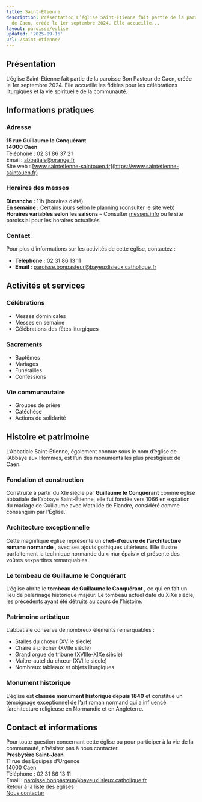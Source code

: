 ```yaml
---
title: Saint-Étienne
description: Présentation L’église Saint-Étienne fait partie de la paroisse Bon Pasteur
  de Caen, créée le 1er septembre 2024. Elle accueille...
layout: paroisse/eglise
updated: '2025-09-16'
url: /saint-etienne/
---
```


## Présentation

L’église Saint-Étienne fait partie de la paroisse Bon Pasteur de Caen, créée le 1er septembre 2024. Elle accueille les fidèles pour les célébrations liturgiques et la vie spirituelle de la communauté.

## Informations pratiques

### Adresse

**15 rue Guillaume le Conquérant**  
**14000 Caen**  
Téléphone : 02 31 86 37 21  
Email : abbatiale@orange.fr  
Site web : [www.saintetienne-saintouen.fr](https://www.saintetienne-saintouen.fr)

### Horaires des messes

**Dimanche :** 11h (horaires d’été)  
**En semaine :** Certains jours selon le planning (consulter le site web)  
**Horaires variables selon les saisons** – Consulter [messes.info](https://messes.info) ou le site paroissial pour les horaires actualisés

### Contact

Pour plus d’informations sur les activités de cette église, contactez :

  * **Téléphone :** 02 31 86 13 11
  * **Email :** paroisse.bonpasteur@bayeuxlisieux.catholique.fr

## Activités et services

### Célébrations

  * Messes dominicales
  * Messes en semaine
  * Célébrations des fêtes liturgiques

### Sacrements

  * Baptêmes
  * Mariages
  * Funérailles
  * Confessions

### Vie communautaire

  * Groupes de prière
  * Catéchèse
  * Actions de solidarité

## Histoire et patrimoine

L’Abbatiale Saint-Étienne, également connue sous le nom d’église de l’Abbaye aux Hommes, est l’un des monuments les plus prestigieux de Caen.

### Fondation et construction

Construite à partir du XIe siècle par **Guillaume le Conquérant** comme église abbatiale de l’abbaye Saint-Étienne, elle fut fondée vers 1066 en expiation du mariage de Guillaume avec Mathilde de Flandre, considéré comme consanguin par l’Église.

### Architecture exceptionnelle

Cette magnifique église représente un **chef-d’œuvre de l’architecture romane normande** , avec ses ajouts gothiques ultérieurs. Elle illustre parfaitement la technique normande du « mur épais » et présente des voûtes sexpartites remarquables.

### Le tombeau de Guillaume le Conquérant

L’église abrite le **tombeau de Guillaume le Conquérant** , ce qui en fait un lieu de pèlerinage historique majeur. Le tombeau actuel date du XIXe siècle, les précédents ayant été détruits au cours de l’histoire.

### Patrimoine artistique

L’abbatiale conserve de nombreux éléments remarquables :

  * Stalles du chœur (XVIIe siècle)
  * Chaire à prêcher (XVIIe siècle)
  * Grand orgue de tribune (XVIIIe-XIXe siècle)
  * Maître-autel du chœur (XVIIIe siècle)
  * Nombreux tableaux et objets liturgiques

### Monument historique

L’église est **classée monument historique depuis 1840** et constitue un témoignage exceptionnel de l’art roman normand qui a influencé l’architecture religieuse en Normandie et en Angleterre.

## Contact et informations

Pour toute question concernant cette église ou pour participer à la vie de la communauté, n’hésitez pas à nous contacter.  
**Presbytère Saint-Jean**  
11 rue des Équipes d’Urgence  
14000 Caen  
Téléphone : 02 31 86 13 11  
Email : paroisse.bonpasteur@bayeuxlisieux.catholique.fr  
[Retour à la liste des églises](/Les-églises)  
[Nous contacter](/infos/contact)